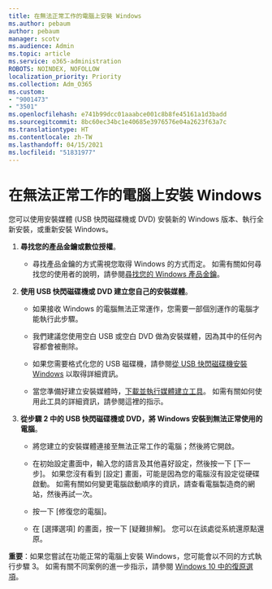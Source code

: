 ```yaml
---
title: 在無法正常工作的電腦上安裝 Windows
ms.author: pebaum
author: pebaum
manager: scotv
ms.audience: Admin
ms.topic: article
ms.service: o365-administration
ROBOTS: NOINDEX, NOFOLLOW
localization_priority: Priority
ms.collection: Adm_O365
ms.custom:
- "9001473"
- "3501"
ms.openlocfilehash: e741b99dcc01aaabce001c8b8fe45161a1d3badd
ms.sourcegitcommit: 8bc60ec34bc1e40685e3976576e04a2623f63a7c
ms.translationtype: HT
ms.contentlocale: zh-TW
ms.lasthandoff: 04/15/2021
ms.locfileid: "51831977"
---
```

# <a name="install-windows-on-a-nonfunctional-pc"></a>在無法正常工作的電腦上安裝 Windows

您可以使用安裝媒體 (USB 快閃磁碟機或 DVD) 安裝新的 Windows 版本、執行全新安裝，或重新安裝 Windows。

1. **尋找您的產品金鑰或數位授權**。

    - 尋找產品金鑰的方式需視您取得 Windows 的方式而定。 如需有關如何尋找您的使用者的說明，請參閱[尋找您的 Windows 產品金鑰](https://support.microsoft.com/help/10749/windows-10-find-product-key)。 

2. **使用 USB 快閃磁碟機或 DVD 建立您自己的安裝媒體**。

    - 如果接收 Windows 的電腦無法正常運作，您需要一部個別運作的電腦才能執行此步驟。

    - 我們建議您使用空白 USB 或空白 DVD 做為安裝媒體，因為其中的任何內容都會被刪除。

    - 如果您需要格式化您的 USB 磁碟機，請參閱[從 USB 快閃磁碟機安裝 Windows](https://docs.microsoft.com/windows-hardware/manufacture/desktop/install-windows-from-a-usb-flash-drive) 以取得詳細資訊。

    - 當您準備好建立安裝媒體時，[下載並執行媒體建立工具](https://www.microsoft.com/software-download/windows10)。 如需有關如何使用此工具的詳細資訊，請參閱這裡的指示。

3. **從步驟 2 中的 USB 快閃磁碟機或 DVD，將 Windows 安裝到無法正常使用的電腦**。

    - 將您建立的安裝媒體連接至無法正常工作的電腦；然後將它開啟。

    - 在初始設定畫面中，輸入您的語言及其他喜好設定，然後按一下 [下一步]。 如果您沒有看到 [設定] 畫面，可能是因為您的電腦沒有設定從硬碟啟動。 如需有關如何變更電腦啟動順序的資訊，請查看電腦製造商的網站，然後再試一次。

    - 按一下 [修復您的電腦]。

    - 在 [選擇選項] 的畫面，按一下 [疑難排解]。 您可以在該處從系統還原點還原。

**重要**：如果您嘗試在功能正常的電腦上安裝 Windows，您可能會以不同的方式執行步驟 3。 如需有關不同案例的進一步指示，請參閱 [Windows 10 中的復原選項](https://support.microsoft.com/help/12415/windows-10-recovery-options)。
